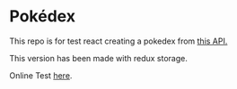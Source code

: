 # Pokédex

This repo is for test react creating a pokedex from [this API.](https://pokeapi.co/)

This version has been made with redux storage.

Online Test [here](https://jorgegarcia1996.github.io/pokedex).

